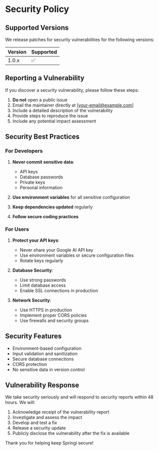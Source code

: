 # Security Policy

## Supported Versions

We release patches for security vulnerabilities for the following versions:

| Version | Supported          |
| ------- | ------------------ |
| 1.0.x   | :white_check_mark: |

## Reporting a Vulnerability

If you discover a security vulnerability, please follow these steps:

1. **Do not** open a public issue
2. Email the maintainer directly at [your-email@example.com]
3. Include a detailed description of the vulnerability
4. Provide steps to reproduce the issue
5. Include any potential impact assessment

## Security Best Practices

### For Developers

1. **Never commit sensitive data**:
   - API keys
   - Database passwords
   - Private keys
   - Personal information

2. **Use environment variables** for all sensitive configuration

3. **Keep dependencies updated** regularly

4. **Follow secure coding practices**

### For Users

1. **Protect your API keys**:
   - Never share your Google AI API key
   - Use environment variables or secure configuration files
   - Rotate keys regularly

2. **Database Security**:
   - Use strong passwords
   - Limit database access
   - Enable SSL connections in production

3. **Network Security**:
   - Use HTTPS in production
   - Implement proper CORS policies
   - Use firewalls and security groups

## Security Features

- Environment-based configuration
- Input validation and sanitization
- Secure database connections
- CORS protection
- No sensitive data in version control

## Vulnerability Response

We take security seriously and will respond to security reports within 48 hours. We will:

1. Acknowledge receipt of the vulnerability report
2. Investigate and assess the impact
3. Develop and test a fix
4. Release a security update
5. Publicly disclose the vulnerability after the fix is available

Thank you for helping keep Springi secure!
